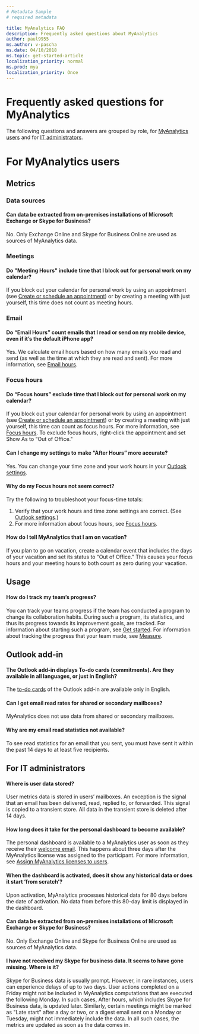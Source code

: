 ```yaml
---
# Metadata Sample
# required metadata

title: MyAnalytics FAQ
description: Frequently asked questions about MyAnalytics
author: paul9955
ms.author: v-pascha
ms.date: 04/10/2018
ms.topic: get-started-article
localization_priority: normal 
ms.prod: mya
localization_priority: Once
---
```


# Frequently asked questions for MyAnalytics

The following questions and answers are grouped by role, for [MyAnalytics users](MyA-faq.md#for-myanalytics-users) and for [IT administrators](MyA-faq.md#for-it-administrators).  

<!-- [Pending review from Parama]

## Privacy  
 
### Where does MyAnalytics get my data? 

We use email and calendar activity data that already exists in your Office 365 mailbox. MyAnalytics does not have a tracking software running on your computer 
 
### What data does MyAnalytics use and not use? 

#### MyAnalytics uses 

 * Email 
   * Metadata, including timestamp, sender, recipients, and read signal 
   * Statement that user makes in emails 
   * Actions of other users who receive your email, e.g. whether they have opened your email or not (in aggregate form to protect individual privacy) 
 * Calendar 
   * Type (meeting or appointment) 
   * Status (busy, free, out-of-office, tentative) 
   * Category 
   * Subject 
   * Duration 
   * Attendees 

#### MyAnalytics does not use 

 * Activity data on your computer, such as applications used and websites visited 
 * Email and calendar data from people outside of your organization 
 
### Who can see my data? 

Only you can see statistics and insights generated from your data. Your manager or system administrator cannot see them. Your data may be used in aggregate, de-identified form to calculate company-wide average, for example. 
 
For more details, see Privacy [link to privacy docs]  

-->

# For MyAnalytics users

## Metrics 

### Data sources

#### Can data be extracted from on-premises installations of Microsoft Exchange or Skype for Business?

No. Only Exchange Online and Skype for Business Online are used as sources of MyAnalytics data.  

### Meetings

#### Do "Meeting Hours" include time that I block out for personal work on my calendar? 

If you block out your calendar for personal work by using an appointment (see [Create or schedule an appointment](https://support.office.com/en-us/article/create-or-schedule-an-appointment-be84396a-0903-4e25-b31c-1c99ce0dacf2)) or by creating a meeting with just yourself, this time does not count as meeting hours. 

### Email
 
#### Do “Email Hours” count emails that I read or send on my mobile device, even if it’s the default iPhone app? 

Yes. We calculate email hours based on how many emails you read and send (as well as the time at which they are read and sent). For more information, see [Email hours](../Use/MyA-Dashboard/MyA-DB-Emails.md). 

### Focus hours
 
#### Do “Focus hours” exclude time that I block out for personal work on my calendar? 

If you block out your calendar for personal work by using an appointment (see [Create or schedule an appointment](https://support.office.com/en-us/article/create-or-schedule-an-appointment-be84396a-0903-4e25-b31c-1c99ce0dacf2)) or by creating a meeting with just yourself, this time can count as focus hours. For more information, see [Focus hours](../Use/MyA-Dashboard/MyA-DB-Focus-hours.md). To exclude focus hours, right-click the appointment and set Show As to “Out of Office." 
 
#### Can I change my settings to make “After Hours” more accurate? 

Yes. You can change your time zone and your work hours in your [Outlook settings](https://outlook.office.com/owa/?path=/options/calendarappearance).

#### Why do my Focus hours not seem correct? 

Try the following to troubleshoot your focus-time totals:

1. Verify that your work hours and time zone settings are correct. (See  [Outlook settings](https://outlook.office.com/owa/?path=/options/calendarappearance).)
2. For more information about focus hours, see [Focus hours](../Use/MyA-Dashboard/MyA-DB-Focus-hours.md).  
 
#### How do I tell MyAnalytics that I am on vacation? 

If you plan to go on vacation, create a calendar event that includes the days of your vacation and set its status to “Out of Office." This causes your focus hours and your meeting hours to both count as zero during your vacation.  
 
## Usage 

<!-- To be written

#### What should be my goal be for Meeting Hours, email, focus and after hours? 
 
#### How can I engage my supervisor on on goals and expectations? 
 
#### How can I help my team reduce meeting time? 

-->
 
#### How do I track my team’s progress? 

You can track your teams progress if the team has conducted a program to change its collaboration habits. During such a program, its statistics, and thus its progress towards its improvement goals, are tracked. For information about starting such a program, see [Get started](../use/mya-adoption/team-adopt-intro.md). For information about tracking the progress that your team made, see [Measure](../use/mya-adoption/team-adopt-measure.md).

## Outlook add-in 

#### The Outlook add-in displays To-do cards (commitments). Are they available in all languages, or just in English? 

The [to-do cards](../use/MyA-Outlook-add-in/MyA-Add-in-To-do.md) of the Outlook add-in are available only in English.
 
#### Can I get email read rates for shared or secondary mailboxes? 

MyAnalytics does not use data from shared or secondary mailboxes. 
 
#### Why are my email read statistics not available? 

To see read statistics for an email that you sent, you must have sent it within the past 14 days to at least five recipients. 
 
## For IT administrators

#### Where is user data stored? 

User metrics data is stored in users’ mailboxes. An exception is the signal that an email has been delivered, read, replied to, or forwarded. This signal is copied to a transient store. All data in the transient store is deleted after 14 days. 
 
#### How long does it take for the personal dashboard to become available? 

The personal dashboard is available to a MyAnalytics user as soon as they receive their [welcome email](../setup/MyA-Welcome-email.md). This happens about three days after the MyAnalytics license was assigned to the participant. For more information, see [Assign MyAnalytics licenses to users](../setup/assign-licenses.md).
 
#### When the dashboard is activated, does it show any historical data or does it start ‘from scratch’? 

Upon activation, MyAnalytics processes historical data for 80 days before the date of activation. No data from before this 80-day limit is displayed in the dashboard. 

#### Can data be extracted from on-premises installations of Microsoft Exchange or Skype for Business?

No. Only Exchange Online and Skype for Business Online are used as sources of MyAnalytics data.  

#### I have not received my Skype for business data. It seems to have gone missing. Where is it?
Skype for Business data is usually prompt. However, in rare instances, users can experience delays of up to two days. User actions completed on a Friday might not be included in MyAnalytics computations that are executed the following Monday. In such cases, After hours, which includes Skype for Business data, is updated later. Similarly, certain meetings might be marked as "Late start" after a day or two, or a digest email sent on a Monday or Tuesday, might not immediately include the data. In all such cases, the metrics are updated as soon as the data comes in.

